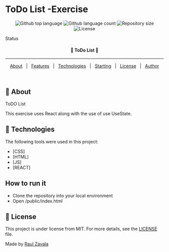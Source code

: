 # ToDo List -Exercise

<p align="center">
  <img alt="Github top language" src="https://img.shields.io/github/languages/top/raulzavala/todo-list?color=56BEB8">

  <img alt="Github language count" src="https://img.shields.io/github/languages/count/raulzavala/todo-list?color=56BEB8">

  <img alt="Repository size" src="https://img.shields.io/github/repo-size/raulzavala/todo-list?color=56BEB8">

  <img alt="License" src="https://img.shields.io/github/license/raulzavala/todo-list?color=56BEB8">
</p>

Status

<h4 align="center"> 
	🚧  ToDo List 🚧
</h4> 

<hr>

<p align="center">
  <a href="#dart-about">About</a> &#xa0; | &#xa0; 
  <a href="#sparkles-features">Features</a> &#xa0; | &#xa0;
  <a href="#rocket-technologies">Technologies</a> &#xa0; | &#xa0;
  <a href="#checkered_flag-starting">Starting</a> &#xa0; | &#xa0;
  <a href="#memo-license">License</a> &#xa0; | &#xa0;
  <a href="https://github.com/raulzavala" target="_blank">Author</a>
</p>

<br>

## :dart: About ##

ToDO List

This exercise uses React along with the use of use UseState.

## :rocket: Technologies ##

The following tools were used in this project:

- [CSS]
- [HTML]
- [JS]
- [REACT]

## How to run it ##
- Clone the repository into your local environment
- Open /public/index.html
	
## :memo: License ##

This project is under license from MIT. For more details, see the [LICENSE](LICENSE) file.


Made by <a href="https://github.com/raulzavala" target="_blank">Raul Zavala</a>

